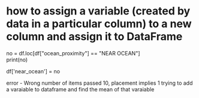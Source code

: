 
# how to assign a variable (created by data in a particular column) to a new column and assign it to DataFrame

no = df.loc[df["ocean_proximity"] == "NEAR OCEAN"]                 
print(no)

df['near_ocean'] = no

error - Wrong number of items passed 10, placement implies 1
trying to add a varaiable to dataframe and find the mean of that varaiable

        
